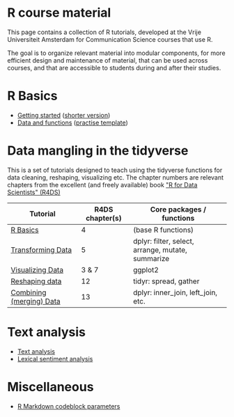 R course material
============

This page contains a collection of R tutorials, developed at the Vrije Universiteit Amsterdam for Communication Science courses that use R. 

The goal is to organize relevant material into modular components, for more efficient design and maintenance of material, that can be used across courses, and that are accessible to students during and after their studies.

# R Basics

* [Getting started](tutorials/R_basics_1_getting_started.md) ([shorter version](tutorials/R_basics_1_getting_started_short.md))
* [Data and functions](tutorials/R_basics_2_data_and_functions.md) ([practise template](practise/R_basics_2_data_and_functions_practise.Rmd))

# Data mangling in the tidyverse

This is a set of tutorials designed to teach using the tidyverse functions for data cleaning, reshaping, visualizing etc.
The chapter numbers are relevant chapters from the excellent (and freely available) book ["R for Data Scientists" (R4DS)](http://r4ds.had.co.nz/)

| Tutorial | R4DS chapter(s) | Core packages / functions |
|----|---|---|
| [R Basics](tutorials/R-tidy-4-basics.md) | 4 | (base R functions) |
| [Transforming Data](tutorials/R-tidy-5-transformation.md) | 5 | dplyr: filter, select, arrange, mutate, summarize | 
| [Visualizing Data](tutorials/r-tidy-3_7-visualization.md) | 3 & 7 | ggplot2  |
| [Reshaping data](tutorials/r-tidy-12-reshaping.md) | 12 | tidyr: spread, gather |
| [Combining (merging) Data](tutorials/R-tidy-13a-joining.md) | 13 | dplyr: inner_join, left_join, etc. | 

# Text analysis 

* [Text analysis](tutorials/R_text_3_quanteda.md)
* [Lexical sentiment analysis](tutorials/sentiment_analysis.md)

# Miscellaneous

* [R Markdown codeblock parameters](miscellaneous/RMarkdown_parameters.Rmd)
